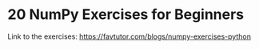 # 20 NumPy Exercises for Beginners

Link to the exercises: https://favtutor.com/blogs/numpy-exercises-python

